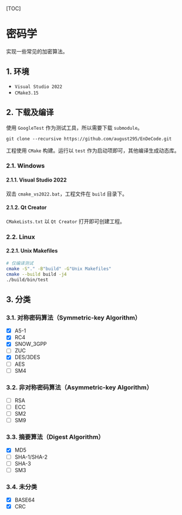 [TOC]



# 密码学

实现一些常见的加密算法。



## 1. 环境

- `Visual Studio 2022`
- `CMake3.15`



## 2. 下载及编译

使用 `GoogleTest` 作为测试工具，所以需要下载 `submodule`。

```
git clone --recursive https://github.com/august295/EnDeCode.git
```

工程使用 `CMake` 构建。运行以 `test` 作为启动项即可，其他编译生成动态库。

### 2.1. Windows

#### 2.1.1. Visual Studio 2022

双击 `cmake_vs2022.bat`，工程文件在 `build` 目录下。

#### 2.1.2. Qt Creator

`CMakeLists.txt` 以 `Qt Creator` 打开即可创建工程。

### 2.2. Linux

#### 2.2.1. Unix Makefiles

```bash
# 仅编译测试
cmake -S"." -B"build" -G"Unix Makefiles"
cmake --build build -j4
./build/bin/test
```



## 3. 分类

### 3.1. 对称密码算法（Symmetric-key Algorithm）

- [x] A5-1
- [x] RC4
- [x] SNOW_3GPP
- [ ] ZUC
- [x] DES/3DES
- [ ] AES
- [ ] SM4

### 3.2. 非对称密码算法（Asymmetric-key Algorithm）

- [ ] RSA
- [ ] ECC
- [ ] SM2
- [ ] SM9

### 3.3. 摘要算法（Digest Algorithm）

- [x] MD5
- [ ] SHA-1/SHA-2
- [ ] SHA-3
- [ ] SM3

### 3.4. 未分类

- [x] BASE64
- [x] CRC